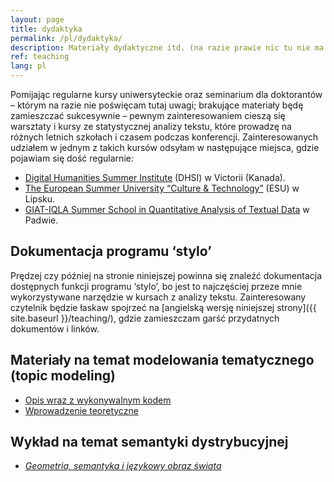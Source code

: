 ```yaml
---
layout: page
title: dydaktyka
permalink: /pl/dydaktyka/
description: Materiały dydaktyczne itd. (na razie prawie nic tu nie ma...).
ref: teaching
lang: pl
---
```



Pomijając regularne kursy uniwersyteckie oraz seminarium dla doktorantów – którym na razie nie poświęcam tutaj uwagi; brakujące materiały będę zamieszczać sukcesywnie – pewnym zainteresowaniem cieszą się warsztaty i kursy ze statystycznej analizy tekstu, które prowadzę na różnych letnich szkołach i czasem podczas konferencji. Zainteresowanych udziałem w jednym z takich kursów odsyłam w następujące miejsca, gdzie pojawiam się dość regularnie:

* [Digital Humanities Summer Institute](http://www.dhsi.org/index.php) (DHSI) w Victorii (Kanada).
* [The European Summer University “Culture & Technology”](http://www.culingtec.uni-leipzig.de/ESU_C_T/node/97) (ESU) w Lipsku.
* [GIAT-IQLA Summer School in Quantitative Analysis of Textual Data](http://www.giat.org/?page_id=11&lang=en) w Padwie.


## Dokumentacja programu ‘stylo’

Prędzej czy później na stronie niniejszej powinna się znaleźć dokumentacja dostępnych funkcji programu ‘stylo’, bo jest to najczęściej przeze mnie wykorzystywane narzędzie w kursach z analizy tekstu. Zainteresowany czytelnik będzie łaskaw spojrzeć na [angielską wersję niniejszej strony]({{ site.baseurl }}/teaching/), gdzie zamieszczam garść przydatnych dokumentów i linków.


## Materiały na temat modelowania tematycznego (topic modeling) 

* [Opis wraz z wykonywalnym kodem](https://github.com/computationalstylistics/topic-modeling-workshop)
* [Wprowadzenie teoretyczne](https://computationalstylistics.github.io/presentations/topic_modeling_intro/intro_to_topic_models.html)  

## Wykład na temat semantyki dystrybucyjnej

* [_Geometria, semantyka i językowy obraz świata_](https://youtu.be/ANcCYqnIJoY)

